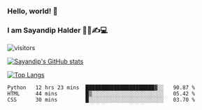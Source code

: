 ### Hello, world! 👋

### I am Sayandip Halder 👨‍💼✍💻

![visitors](https://visitor-badge.glitch.me/badge?page_id=sayandip18sayandip18&left_color=black&right_color=blue)

[![Sayandip's GitHub stats](https://github-readme-stats.vercel.app/api?username=sayandip18&show_icons=true&theme=tokyonight)](https://github.com/sayandip18/sayandip18)

[![Top Langs](https://github-readme-stats.vercel.app/api/top-langs/?username=sayandip18&langs_count=8&theme=dark)](https://github.com/sayandip18/sayandip18)


<!--START_SECTION:waka-->

```text
Python   12 hrs 23 mins  ██████████████████████▓░░   90.87 %
HTML     44 mins         █▒░░░░░░░░░░░░░░░░░░░░░░░   05.42 %
CSS      30 mins         █░░░░░░░░░░░░░░░░░░░░░░░░   03.70 %
```

<!--END_SECTION:waka-->

<!--
**sayandip18/sayandip18** is a ✨ _special_ ✨ repository because its `README.md` (this file) appears on your GitHub profile.

Here are some ideas to get you started:

- 🔭 I’m currently working on ...
- 🌱 I’m currently learning ...
- 👯 I’m looking to collaborate on ...
- 🤔 I’m looking for help with ...
- 💬 Ask me about ...
- 📫 How to reach me: ...
- 😄 Pronouns: ...
- ⚡ Fun fact: ...
-->
